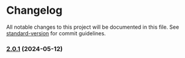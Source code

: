 # Changelog

All notable changes to this project will be documented in this file. See [standard-version](https://github.com/conventional-changelog/standard-version) for commit guidelines.

### [2.0.1](https://github.com/xuguanjie0706/everytrytest/compare/v2.0.0...v2.0.1) (2024-05-12)
